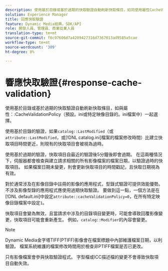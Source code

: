 ```yaml
---
description: 使用基於目錄或基於過期的快取驗證自動刷新快取條目，如同使用屬性CacheValidationPolicy（預設為。ini或特定映像目錄的。ini檔案）選擇的一樣。
solution: Experience Manager
title: 回應快取驗證
feature: Dynamic Media經典，SDK/API
role: 開發人員、管理員、商業從業人員
translation-type: tm+mt
source-git-commit: f6c97606d7a4209427316d7367013ad9585a5cae
workflow-type: tm+mt
source-wordcount: '309'
ht-degree: 0%

---
```



# 響應快取驗證{#response-cache-validation}

使用基於目錄或基於過期的快取驗證自動刷新快取條目，如與屬性：:CacheValidationPolicy（預設。ini或特定映像目錄的。ini檔案中）一起選擇。

使用基於目錄的驗證，如果`catalog::LastModified`（或`attribute::LastModified`，或[!DNL catalog.ini]檔案的檔案修改時間）比建立快取項目時間更近，則現有的快取項目會被視為過時。

使用基於過期的驗證，快取項目自最近的驗證後5分鐘後即會過期。 在這兩種情況下，伺服器都會檢查與建立請求相關的所有影像檔案的檔案日期，以驗證過時的快取項目。 如果檔案日期未變更，則會更新快取項目的時間戳記，且快取日期視為有效。

對於通常涉及在影像目錄中註冊的影像的應用程式，型錄式驗證可提供效能優勢。 不涉及影像型錄的應用程式應使用過期快取驗證。 要做到這一點，一個方法是在[!DNL default.ini]中設定`attribute::cacheValidationPolicy=0`，在所有特定映像目錄檔案中設定`1`。

快取項目會變為無效，且當請求中涉及的目錄項目變更時，可能會導致回覆影像變更，快取項目可能會重新產生。 例如，`catalog::Modifier`的內容會變更。

>[!NOTE]
>
>Dynamic Media金字塔TIFF(PTIFF)影像會在檔案標題中內部維護檔案日期，以利驗證。 檔案系統維護的檔案修改時間用於檢查非PTIFF檔案是否已更改。

只有影像檔案會參與快取驗證程式。 字型檔或ICC描述檔的變更不會導致快取項目自動失效。
